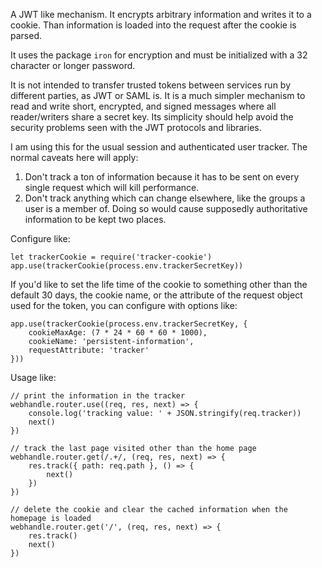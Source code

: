
A JWT like mechanism. It encrypts arbitrary information and writes it to
a cookie. Than information is loaded into the request after the cookie is parsed.

It uses the package `iron` for encryption and must be initialized with a 32 
character or longer password.

It is not intended to transfer trusted tokens between services run by different
parties, as JWT or SAML is. It is a much simpler mechanism to read and write
short, encrypted, and signed messages where all reader/writers share a secret
key. Its simplicity should help avoid the security problems seen with the JWT
protocols and libraries.

I am using this for the usual session and authenticated user tracker. The
normal caveats here will apply:

1. Don't track a ton of information because it has to be sent on every single
request which will kill performance.
2. Don't track anything which can change elsewhere, like the groups a user is a 
member of. Doing so would cause supposedly authoritative information to be kept
two places. 


Configure like:

```
let trackerCookie = require('tracker-cookie')
app.use(trackerCookie(process.env.trackerSecretKey))

```

If you'd like to set the life time of the cookie to something other than the 
default 30 days, the cookie name, or the attribute of the request object used 
for the token, you can configure with options like:

```
app.use(trackerCookie(process.env.trackerSecretKey, {
	cookieMaxAge: (7 * 24 * 60 * 60 * 1000),
	cookieName: 'persistent-information',
	requestAttribute: 'tracker'
}))

```



Usage like:

```
// print the information in the tracker
webhandle.router.use((req, res, next) => {
	console.log('tracking value: ' + JSON.stringify(req.tracker))
	next()
})

// track the last page visited other than the home page
webhandle.router.get(/.+/, (req, res, next) => {
	res.track({ path: req.path }, () => {
		next()
	})
})

// delete the cookie and clear the cached information when the homepage is loaded
webhandle.router.get('/', (req, res, next) => {
	res.track()
	next()
})
```